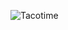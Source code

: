 ![Tacotime](https://user-images.githubusercontent.com/95714618/201821342-6a86bc57-f837-4a05-9ab2-ca29999e60db.PNG)
